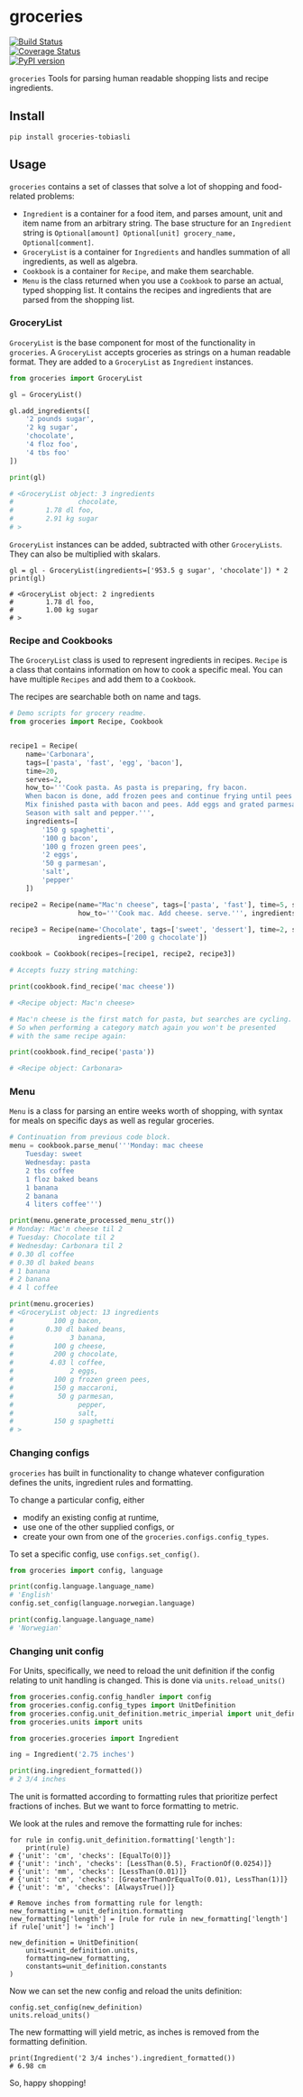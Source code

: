# groceries
[![Build Status](https://travis-ci.org/tobiasli/groceries.svg?branch=master)](https://travis-ci.org/tobiasli/groceries)<br/>
[![Coverage Status](https://coveralls.io/repos/github/tobiasli/groceries/badge.svg?branch=master)](https://coveralls.io/github/tobiasli/groceries?branch=master)<br/>
[![PyPI version](https://badge.fury.io/py/groceries-tobiasli.svg)](https://badge.fury.io/py/tregex-tobiasli)<br/>

`groceries` Tools for parsing human readable shopping lists and recipe ingredients.

## Install

```
pip install groceries-tobiasli
```

## Usage

`groceries` contains a set of classes that solve a lot of shopping and food-related problems:

* `Ingredient` is a container for a food item, and parses amount, unit and item name from an arbitrary string. The base structure for an `Ingredient` string is `Optional[amount] Optional[unit] grocery_name, Optional[comment]`.
* `GroceryList` is a container for `Ingredients` and handles summation of all ingredients, as well as algebra.
* `Cookbook` is a container for `Recipe`, and make them searchable.
* `Menu` is the class returned when you use a `Cookbook` to parse an actual, typed shopping list. It contains the recipes and ingredients that are parsed from the shopping list.

### GroceryList
`GroceryList` is the base component for most of the functionality in `groceries`. A `GroceryList` accepts groceries
as strings on a human readable format. They are added to a `GroceryList` as `Ingredient` instances.

```python
from groceries import GroceryList

gl = GroceryList()

gl.add_ingredients([
    '2 pounds sugar',
    '2 kg sugar',
    'chocolate',
    '4 floz foo',
    '4 tbs foo'
])

print(gl)

# <GroceryList object: 3 ingredients
#                chocolate,
#        1.78 dl foo,
#        2.91 kg sugar
# >
```
`GroceryList` instances can be added, subtracted with other `GroceryLists`. They can also be multiplied with skalars.
```
gl = gl - GroceryList(ingredients=['953.5 g sugar', 'chocolate']) * 2
print(gl)

# <GroceryList object: 2 ingredients
#        1.78 dl foo,
#        1.00 kg sugar
# >
```

### Recipe and Cookbooks

The `GroceryList` class is used to represent ingredients in recipes. `Recipe` is a class that contains information
on how to cook a specific meal. You can have multiple `Recipes` and add them to a `Cookbook`.

The recipes are searchable both on name and tags. 

```python
# Demo scripts for grocery readme.
from groceries import Recipe, Cookbook


recipe1 = Recipe(
    name='Carbonara',
    tags=['pasta', 'fast', 'egg', 'bacon'],
    time=20,
    serves=2,
    how_to='''Cook pasta. As pasta is preparing, fry bacon. 
    When bacon is done, add frozen pees and continue frying until pees are cooked.
    Mix finished pasta with bacon and pees. Add eggs and grated parmesan and stir.
    Season with salt and pepper.''',
    ingredients=[
        '150 g spaghetti',
        '100 g bacon',
        '100 g frozen green pees',
        '2 eggs',
        '50 g parmesan',
        'salt',
        'pepper'
    ])

recipe2 = Recipe(name="Mac'n cheese", tags=['pasta', 'fast'], time=5, serves=2,
                 how_to='''Cook mac. Add cheese. serve.''', ingredients=['150 g maccaroni', '100 g cheese', ])

recipe3 = Recipe(name='Chocolate', tags=['sweet', 'dessert'], time=2, serves=2, how_to='''Eat chocolate.''',
                 ingredients=['200 g chocolate'])

cookbook = Cookbook(recipes=[recipe1, recipe2, recipe3])

# Accepts fuzzy string matching:

print(cookbook.find_recipe('mac cheese'))

# <Recipe object: Mac'n cheese>

# Mac'n cheese is the first match for pasta, but searches are cycling. 
# So when performing a category match again you won't be presented 
# with the same recipe again:

print(cookbook.find_recipe('pasta'))

# <Recipe object: Carbonara>
```

### Menu
`Menu` is a class for parsing an entire weeks worth of shopping,
with syntax for meals on specific days as well as regular groceries.

```python
# Continuation from previous code block.
menu = cookbook.parse_menu('''Monday: mac cheese
    Tuesday: sweet
    Wednesday: pasta
    2 tbs coffee
    1 floz baked beans
    1 banana
    2 banana
    4 liters coffee''')

print(menu.generate_processed_menu_str())
# Monday: Mac'n cheese til 2
# Tuesday: Chocolate til 2
# Wednesday: Carbonara til 2
# 0.30 dl coffee
# 0.30 dl baked beans
# 1 banana
# 2 banana
# 4 l coffee

print(menu.groceries)
# <GroceryList object: 13 ingredients
#          100 g bacon,
#        0.30 dl baked beans,
#              3 banana,
#          100 g cheese,
#          200 g chocolate,
#         4.03 l coffee,
#              2 eggs,
#          100 g frozen green pees,
#          150 g maccaroni,
#           50 g parmesan,
#                pepper,
#                salt,
#          150 g spaghetti
# >
```

### Changing configs
`groceries` has built in functionality to change whatever configuration
defines the units, ingredient rules and formatting.

To change a particular config, either
* modify an existing config at runtime,
* use one of the other supplied configs, or
* create your own from one of the `groceries.configs.config_types`.

To set a specific config, use `configs.set_config()`.

```python
from groceries import config, language

print(config.language.language_name)
# 'English'
config.set_config(language.norwegian.language)

print(config.language.language_name)
# 'Norwegian'
```

### Changing unit config

For Units, specifically, we need to reload the unit definition if the
config relating to unit handling is changed. This is done via
`units.reload_units()`

```python
from groceries.config.config_handler import config
from groceries.config.config_types import UnitDefinition
from groceries.config.unit_definition.metric_imperial import unit_definition
from groceries.units import units

from groceries.groceries import Ingredient

ing = Ingredient('2.75 inches')

print(ing.ingredient_formatted())
# 2 3/4 inches
```
The unit is formatted according to formatting rules that prioritize
perfect fractions of inches. But we want to force formatting to metric.

We look at the rules and remove the formatting rule for inches:
```
for rule in config.unit_definition.formatting['length']:
    print(rule)
# {'unit': 'cm', 'checks': [EqualTo(0)]}
# {'unit': 'inch', 'checks': [LessThan(0.5), FractionOf(0.0254)]}
# {'unit': 'mm', 'checks': [LessThan(0.01)]}
# {'unit': 'cm', 'checks': [GreaterThanOrEqualTo(0.01), LessThan(1)]}
# {'unit': 'm', 'checks': [AlwaysTrue()]}

# Remove inches from formatting rule for length:
new_formatting = unit_definition.formatting
new_formatting['length'] = [rule for rule in new_formatting['length'] if rule['unit'] != 'inch']

new_definition = UnitDefinition(
    units=unit_definition.units,
    formatting=new_formatting,
    constants=unit_definition.constants
)
```
Now we can set the new config and reload the units definition:
```
config.set_config(new_definition)
units.reload_units()
```
The new formatting will yield metric, as inches is removed from the
formatting definition.
```
print(Ingredient('2 3/4 inches').ingredient_formatted())
# 6.98 cm
```

So, happy shopping!
